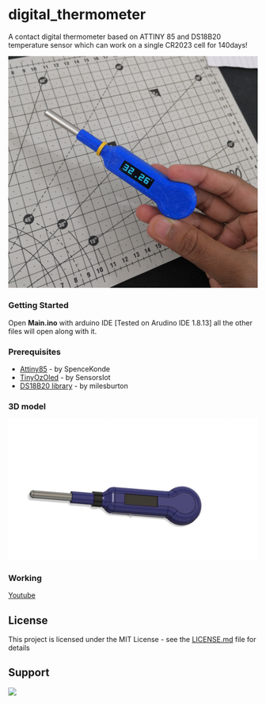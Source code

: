 # digital_thermometer
A contact digital thermometer based on ATTINY 85 and DS18B20 temperature sensor which can work on a single CR2023 cell for 140days!

![digital thermometer final build](https://github.com/Neutrino-1/digital_thermometer/blob/main/demo/Final%20Design.jpg)

### Getting Started

Open **Main.ino** with arduino IDE [Tested on Arudino IDE 1.8.13]
all the other files will open along with it.

### Prerequisites

* [Attiny85](https://github.com/SpenceKonde/ATTinyCore) - by SpenceKonde
* [TinyOzOled](https://github.com/SensorsIot/TinyOzOled) - by SensorsIot
* [DS18B20 library](https://github.com/milesburton/Arduino-Temperature-Control-Library) - by milesburton

### 3D model

![digital thermometer 3d model](https://github.com/Neutrino-1/digital_thermometer/blob/main/demo/3D%20model.png)

### Working 

[Youtube](https://www.youtube.com/watch?v=o19y9fz3n2o&t)

## License

This project is licensed under the MIT License - see the [LICENSE.md](https://github.com/Neutrino-1/digital_thermometer/blob/main/LICENSE) file for details


## Support

<a href="https://www.buymeacoffee.com/Neutrino"><img src="https://img.buymeacoffee.com/button-api/?text=Buy me a coffee&emoji=&slug=Neutrino&button_colour=FFDD00&font_colour=000000&font_family=Cookie&outline_colour=000000&coffee_colour=ffffff"></a>
